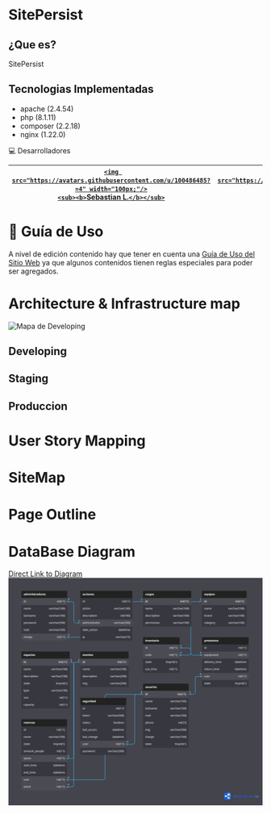 # SitePersist

## ¿Que es?

SitePersist

## Tecnologias Implementadas

- apache (2.4.54)
- php (8.1.11)
- composer (2.2.18)
- nginx (1.22.0)

💻 Desarrolladores

| [`<img src="https://avatars.githubusercontent.com/u/100486485?=4" width="100px;"/>`<br />`<sub><b>`Sebastian L.`</b></sub>`](https://github.com/SebastianLopezOsorno-SENA) | [`<img src="https://avatars.githubusercontent.com/u/103140681?v=4" width="100px;"/>`<br />`<sub><b>`Mateo L.`</b></sub>`](https://github.com/Matthew1403) |
| :---------------------------------------------------------------------------------------------------------------------------------------------------------------------------: | :----------------------------------------------------------------------------------------------------------------------------------------------------------: |

# 📑 Guía de Uso

A nivel de edición contenido hay que tener en cuenta una [Guía de Uso del Sitio Web](./docs/GUIA.md) ya que algunos contenidos tienen reglas especiales para poder ser agregados.

# Architecture & Infrastructure map

![Mapa de Developing]([/docs/SitePersist.png](https://lucid.app/publicSegments/view/275ec419-eb6e-4f41-bf58-8ddff551e644/image.png))
## Developing


## Staging

## Produccion

# User Story Mapping

# SiteMap

# Page Outline

# DataBase Diagram

[Direct Link to Diagram](https://dbdiagram.io/embed/634f6f5a4709410195902535)
![Diagrama de Base de Datos](/docs/diagram.png)
